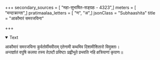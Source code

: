 +++
secondary_sources = [ "महा-सुभाषित-सङ्ग्रहः - 4323",]
meters = [ "मन्दाक्रान्ता",]
pratimaalaa_letters = [ "ण", "अ",]
jsonClass = "Subhaashita"
title = "आकौमारं समरजयिना"

+++

<details open><summary>Text</summary>

आकौमारं समरजयिना कुर्वतोर्वीमवीराम् एतेनामी कथमिव दिशामीशितारो विमुक्ताः।  
अन्तर्ज्ञातं वपुषि कलया तस्य तेऽष्टौ प्रविष्टाः प्रह्वीभूते प्रभवति नहि क्षत्रियाणां कृपाणः॥
</details>
